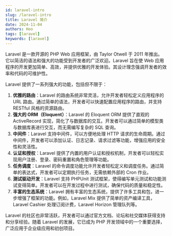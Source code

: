 ```yaml
---
id: laravel-intro
slug: /laravel-intro
title: Laravel 简介
date: 2024-11-04
authors: Hoo
tags: [laravel]
keywords: [laravel]
---
```


Laravel 是一款开源的 PHP Web 应用框架，由 Taylor Otwell 于 2011 年推出。它以简洁的语法和强大的功能受到开发者的广泛欢迎。Laravel 旨在使 Web 应用程序的开发更加简单、高效，并提供优雅的开发体验。其设计理念强调开发者的效率和代码的可维护性。

Laravel 提供了一系列强大的功能，包括但不限于：

1. **优雅的路由**：Laravel 的路由系统非常灵活，允许开发者轻松定义应用程序的 URL 路由。通过简单的语法，开发者可以快速配置应用程序的路由，并支持 RESTful 风格的资源路由。
2. **强大的 ORM（Eloquent）**：Laravel 的 Eloquent ORM 提供了直观的 ActiveRecord 实现，简化了与数据库的交互。开发者可以通过简单的模型类与数据库表进行交互，而无需编写复杂的 SQL 查询。
3. **中间件**：Laravel 支持中间件，可以方便地处理 HTTP 请求的生命周期。通过中间件，开发者可以添加认证、日志记录、请求过滤等功能，增强应用的安全性和灵活性。
4. **认证和授权**：Laravel 提供了内置的用户认证和授权机制，开发者可以轻松实现用户注册、登录、密码重置和角色管理等功能。
5. **任务调度**：Laravel 的命令调度功能允许开发者轻松定义和调度任务。通过简单的表达式，开发者可以定期执行任务，无需依赖外部的 Cron 作业。
6. **测试驱动开发**：Laravel 支持 PHPUnit 测试框架，使得编写单元测试和功能测试变得简单。开发者可以在开发过程中进行测试，确保代码的质量和稳定性。
7. **丰富的生态系统**：Laravel 拥有丰富的生态系统，提供了许多工具和包，进一步增强了框架的功能。例如，Laravel Mix 提供了简单的资产编译工具，Laravel Cashier 处理订阅计费，Laravel Horizon 管理队列等。

Laravel 的社区也非常活跃，开发者可以通过官方文档、论坛和社交媒体获得支持和分享经验。随着 Laravel 的发展，它已成为 PHP 开发领域中的一个重要选择，广泛应用于企业级应用和初创项目。

